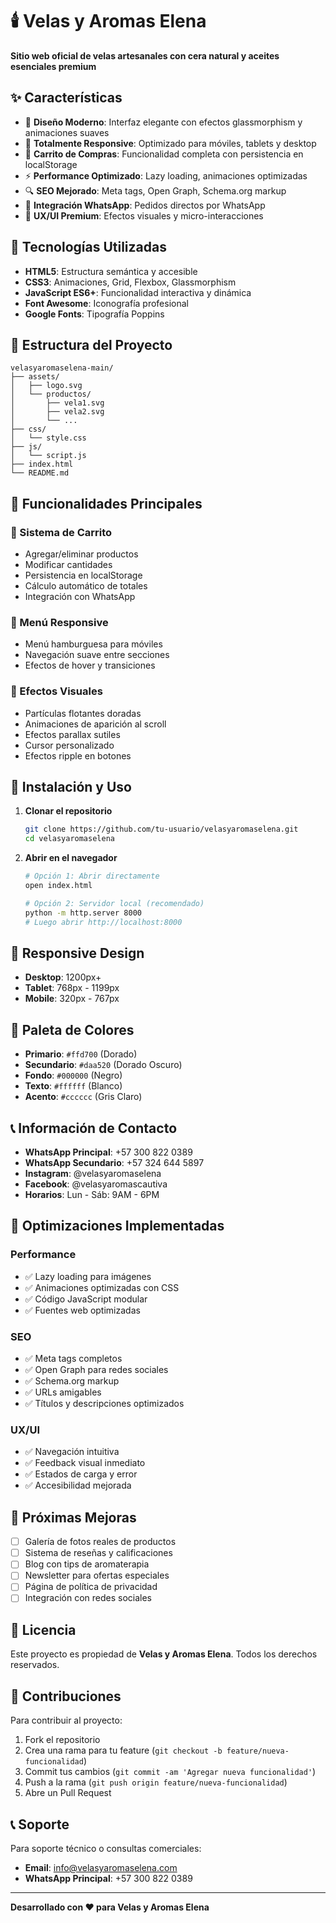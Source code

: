 # 🕯️ Velas y Aromas Elena

**Sitio web oficial de velas artesanales con cera natural y aceites esenciales premium**

## ✨ Características

- 🎨 **Diseño Moderno**: Interfaz elegante con efectos glassmorphism y animaciones suaves
- 📱 **Totalmente Responsive**: Optimizado para móviles, tablets y desktop
- 🛒 **Carrito de Compras**: Funcionalidad completa con persistencia en localStorage
- ⚡ **Performance Optimizado**: Lazy loading, animaciones optimizadas
- 🔍 **SEO Mejorado**: Meta tags, Open Graph, Schema.org markup
- 💬 **Integración WhatsApp**: Pedidos directos por WhatsApp
- 🌟 **UX/UI Premium**: Efectos visuales y micro-interacciones

## 🚀 Tecnologías Utilizadas

- **HTML5**: Estructura semántica y accesible
- **CSS3**: Animaciones, Grid, Flexbox, Glassmorphism
- **JavaScript ES6+**: Funcionalidad interactiva y dinámica
- **Font Awesome**: Iconografía profesional
- **Google Fonts**: Tipografía Poppins

## 📁 Estructura del Proyecto

```
velasyaromaselena-main/
├── assets/
│   ├── logo.svg
│   └── productos/
│       ├── vela1.svg
│       ├── vela2.svg
│       └── ...
├── css/
│   └── style.css
├── js/
│   └── script.js
├── index.html
└── README.md
```

## 🎯 Funcionalidades Principales

### 🛒 Sistema de Carrito
- Agregar/eliminar productos
- Modificar cantidades
- Persistencia en localStorage
- Cálculo automático de totales
- Integración con WhatsApp

### 📱 Menú Responsive
- Menú hamburguesa para móviles
- Navegación suave entre secciones
- Efectos de hover y transiciones

### 🎨 Efectos Visuales
- Partículas flotantes doradas
- Animaciones de aparición al scroll
- Efectos parallax sutiles
- Cursor personalizado
- Efectos ripple en botones

## 🔧 Instalación y Uso

1. **Clonar el repositorio**
   ```bash
   git clone https://github.com/tu-usuario/velasyaromaselena.git
   cd velasyaromaselena
   ```

2. **Abrir en el navegador**
   ```bash
   # Opción 1: Abrir directamente
   open index.html
   
   # Opción 2: Servidor local (recomendado)
   python -m http.server 8000
   # Luego abrir http://localhost:8000
   ```

## 📱 Responsive Design

- **Desktop**: 1200px+
- **Tablet**: 768px - 1199px
- **Mobile**: 320px - 767px

## 🎨 Paleta de Colores

- **Primario**: `#ffd700` (Dorado)
- **Secundario**: `#daa520` (Dorado Oscuro)
- **Fondo**: `#000000` (Negro)
- **Texto**: `#ffffff` (Blanco)
- **Acento**: `#cccccc` (Gris Claro)

## 📞 Información de Contacto

- **WhatsApp Principal**: +57 300 822 0389
- **WhatsApp Secundario**: +57 324 644 5897
- **Instagram**: @velasyaromaselena
- **Facebook**: @velasyaromascautiva
- **Horarios**: Lun - Sáb: 9AM - 6PM

## 🚀 Optimizaciones Implementadas

### Performance
- ✅ Lazy loading para imágenes
- ✅ Animaciones optimizadas con CSS
- ✅ Código JavaScript modular
- ✅ Fuentes web optimizadas

### SEO
- ✅ Meta tags completos
- ✅ Open Graph para redes sociales
- ✅ Schema.org markup
- ✅ URLs amigables
- ✅ Títulos y descripciones optimizados

### UX/UI
- ✅ Navegación intuitiva
- ✅ Feedback visual inmediato
- ✅ Estados de carga y error
- ✅ Accesibilidad mejorada

## 🔮 Próximas Mejoras

- [ ] Galería de fotos reales de productos
- [ ] Sistema de reseñas y calificaciones
- [ ] Blog con tips de aromaterapia
- [ ] Newsletter para ofertas especiales
- [ ] Página de política de privacidad
- [ ] Integración con redes sociales

## 📄 Licencia

Este proyecto es propiedad de **Velas y Aromas Elena**. Todos los derechos reservados.

## 🤝 Contribuciones

Para contribuir al proyecto:

1. Fork el repositorio
2. Crea una rama para tu feature (`git checkout -b feature/nueva-funcionalidad`)
3. Commit tus cambios (`git commit -am 'Agregar nueva funcionalidad'`)
4. Push a la rama (`git push origin feature/nueva-funcionalidad`)
5. Abre un Pull Request

## 📞 Soporte

Para soporte técnico o consultas comerciales:
- **Email**: info@velasyaromaselena.com
- **WhatsApp Principal**: +57 300 822 0389

---

**Desarrollado con ❤️ para Velas y Aromas Elena** 